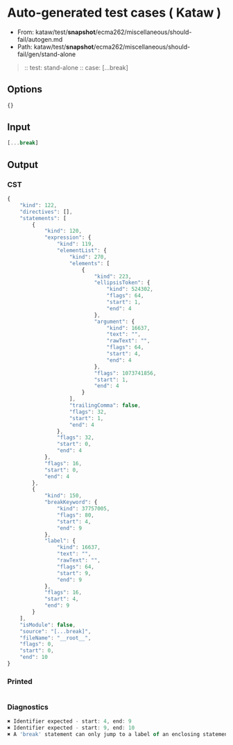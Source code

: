 # Auto-generated test cases ( Kataw )
- From: kataw/test/__snapshot__/ecma262/miscellaneous/should-fail/autogen.md
- Path: kataw/test/__snapshot__/ecma262/miscellaneous/should-fail/gen/stand-alone
> :: test: stand-alone
> :: case: [...break]
## Options

`````js
{}
`````
## Input

`````js
[...break]
`````
## Output

### CST

```javascript
{
    "kind": 122,
    "directives": [],
    "statements": [
        {
            "kind": 120,
            "expression": {
                "kind": 119,
                "elementList": {
                    "kind": 270,
                    "elements": [
                        {
                            "kind": 223,
                            "ellipsisToken": {
                                "kind": 524302,
                                "flags": 64,
                                "start": 1,
                                "end": 4
                            },
                            "argument": {
                                "kind": 16637,
                                "text": "",
                                "rawText": "",
                                "flags": 64,
                                "start": 4,
                                "end": 4
                            },
                            "flags": 1073741856,
                            "start": 1,
                            "end": 4
                        }
                    ],
                    "trailingComma": false,
                    "flags": 32,
                    "start": 1,
                    "end": 4
                },
                "flags": 32,
                "start": 0,
                "end": 4
            },
            "flags": 16,
            "start": 0,
            "end": 4
        },
        {
            "kind": 150,
            "breakKeyword": {
                "kind": 37757005,
                "flags": 80,
                "start": 4,
                "end": 9
            },
            "label": {
                "kind": 16637,
                "text": "",
                "rawText": "",
                "flags": 64,
                "start": 9,
                "end": 9
            },
            "flags": 16,
            "start": 4,
            "end": 9
        }
    ],
    "isModule": false,
    "source": "[...break]",
    "fileName": "__root__",
    "flags": 0,
    "start": 0,
    "end": 10
}
```

### Printed

```javascript

```

### Diagnostics

```javascript
✖ Identifier expected - start: 4, end: 9
✖ Identifier expected - start: 9, end: 10
✖ A 'break' statement can only jump to a label of an enclosing statement - start: 9, end: 10

```

